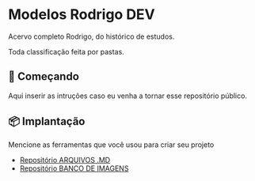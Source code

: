 # Modelos Rodrigo DEV
Acervo completo Rodrigo, do histórico de estudos.

Toda classificação feita por pastas.

## 🚀 Começando

Aqui inserir as intruções caso eu venha a tornar esse repositório público.

## 📦 Implantação

Mencione as ferramentas que você usou para criar seu projeto

* [Repositório ARQUIVOS .MD](https://www.google.com/) 
* [Repositório BANCO DE IMAGENS](https://www.google.com/) 


